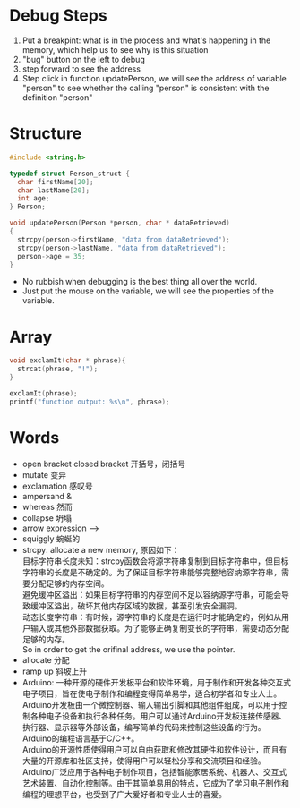 # Debug Steps
1. Put a breakpint: what is in the process and what's happening in the memory, which help us to see why is this situation
2. "bug" button on the left to debug
3. step forward to see the address
4. Step click in function updatePerson, we will see the address of variable "person" to see whether the calling "person" is consistent with the definition "person"


# Structure
```C++
#include <string.h>

typedef struct Person_struct {
  char firstName[20];
  char lastName[20];
  int age; 
} Person;
```

```C++
void updatePerson(Person *person, char * dataRetrieved)
{
  strcpy(person->firstName, "data from dataRetrieved");
  strcpy(person->lastName, "data from dataRetrieved");
  person->age = 35;
}
```

- No rubbish when debugging is the best thing all over the world.
- Just put the mouse on the variable, we will see the properties of the variable.

# Array
```C++
void exclamIt(char * phrase){
  strcat(phrase, "!");
}

exclamIt(phrase);
printf("function output: %s\n", phrase);
```




# Words
- open bracket closed bracket 开括号，闭括号
- mutate 变异
- exclamation 感叹号
- ampersand &
- whereas 然而
- collapse 坍塌
- arrow expression —>
- squiggly 蜿蜒的
- strcpy: allocate a new memory, 原因如下：<br>
目标字符串长度未知：strcpy函数会将源字符串复制到目标字符串中，但目标字符串的长度是不确定的。为了保证目标字符串能够完整地容纳源字符串，需要分配足够的内存空间。<br>
避免缓冲区溢出：如果目标字符串的内存空间不足以容纳源字符串，可能会导致缓冲区溢出，破坏其他内存区域的数据，甚至引发安全漏洞。<br>
动态长度字符串：有时候，源字符串的长度是在运行时才能确定的，例如从用户输入或其他外部数据获取。为了能够正确复制变长的字符串，需要动态分配足够的内存。<br>
So in order to get the orifinal address, we use the pointer.
- allocate 分配
- ramp up 斜坡上升
- Arduino: 一种开源的硬件开发板平台和软件环境，用于制作和开发各种交互式电子项目，旨在使电子制作和编程变得简单易学，适合初学者和专业人士。<br>
Arduino开发板由一个微控制器、输入输出引脚和其他组件组成，可以用于控制各种电子设备和执行各种任务。用户可以通过Arduino开发板连接传感器、执行器、显示器等外部设备，编写简单的代码来控制这些设备的行为。Arduino的编程语言基于C/C++。<br>
Arduino的开源性质使得用户可以自由获取和修改其硬件和软件设计，而且有大量的开源库和社区支持，使得用户可以轻松分享和交流项目和经验。<br>
Arduino广泛应用于各种电子制作项目，包括智能家居系统、机器人、交互式艺术装置、自动化控制等。由于其简单易用的特点，它成为了学习电子制作和编程的理想平台，也受到了广大爱好者和专业人士的喜爱。
